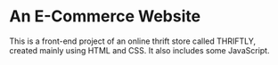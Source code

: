 # An E-Commerce Website
This is a front-end project of an online thrift store called THRIFTLY, \
created mainly using HTML and CSS. It also includes some JavaScript.
